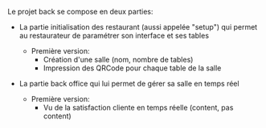 Le projet back se compose en deux parties:

- La partie initialisation des restaurant (aussi appelée "setup") qui permet au restaurateur de paramétrer son interface et ses tables
    
    - Première version:
        - Création d'une salle (nom, nombre de tables)
        - Impression des QRCode pour chaque table de la salle

- La partie back office qui lui permet de gérer sa salle en temps réel

    - Première version:
        - Vu de la satisfaction cliente en temps réelle (content, pas content)